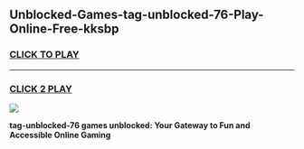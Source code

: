 
## Unblocked-Games-tag-unblocked-76-Play-Online-Free-kksbp
<h3>
<a href="https://premium76.site?title=tag-unblocked-76&ref=26A">CLICK TO PLAY</a></h3>
<hr>

<h3>
<a href="https://premium76.site?title=tag-unblocked-76&ref=26A">CLICK 2 PLAY</a>
  
</h3>

<a href="https://premium76.site?title=tag-unblocked-76&ref=26A"><img src="https://clearcache.store/games.png"></a>


**tag-unblocked-76 games unblocked: Your Gateway to Fun and Accessible Online Gaming**
